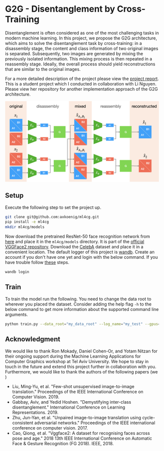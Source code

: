 # G2G - Disentanglement by Cross-Training
Disentanglement is often considered as one of the most challenging tasks in modern machine learning. In this project, we propose the G2G architecture, which aims to solve the disentanglement task by cross-training: in a disassembly stage, the content and class information of two original images is separated. Subsequently, two images are generated by mixing the previously isolated information. This mixing process is then repeated in a reassembly stage. Ideally, the overall process should yield reconstructions that are similar to the original images. 

For a more detailed description of the project please view the [project report](report/report.pdf). This is a student project which I conducted in collaboration with Li Nguyen. Please view her repository for another implementation approach of the G2G architecture. 

![G2G architecture](report/figures/g2g_arch.png)

## Setup

Execute the following step to set the project up. 

```bash
git clone git@github.com:axkoenig/ml4cg.git
pip install -e ml4cg
mkdir ml4cg/models
```

Now download the pretrained ResNet-50 face recognition network from [here](http://www.robots.ox.ac.uk/~vgg/data/vgg_face2/models/pytorch/resnet50_ft_pytorch.tar.gz) and place it in the ```ml4cg/models``` directory. It is part of the [official VGGFace2 repository](https://github.com/ox-vgg/vgg_face2). Download the [CelebA](http://mmlab.ie.cuhk.edu.hk/projects/CelebA.html) dataset and place it in a convenient location. The default logger of this project is [wandb](https://www.wandb.com). Create an account if you don't have one yet and login with the below command. If you have trouble follow [these](https://docs.wandb.com/quickstart) steps. 

```bash
wandb login
```

## Train

To train the model run the following. You need to change the data root to wherever you placed the dataset. Consider adding the help flag ```-h``` to the below command to get more information about the supported command line arguments. 
```bash
python train.py --data_root="my_data_root" --log_name="my_test" --gpus=4 --batch_size=8
```

## Acknowledgment
We would like to thank Ron Mokady, Daniel Cohen-Or, and Yotam Nitzan for their ongoing support during the Machine Learning Applications for Computer Graphics workshop at Tel Aviv University. We hope to stay in touch in the future and extend this project further in collaboration with you. Furthermore, we would like to thank the authors of the following papers (we ) 

- Liu, Ming-Yu, et al. "Few-shot unsupervised image-to-image translation." Proceedings of the IEEE International Conference on Computer Vision. 2019.
- Gabbay, Aviv, and Yedid Hoshen. "Demystifying inter-class disentanglement." International Conference on Learning Representations. 2019.
- Zhu, Jun-Yan, et al. "Unpaired image-to-image translation using cycle-consistent adversarial networks." Proceedings of the IEEE international conference on computer vision. 2017.
- Cao, Qiong, et al. "Vggface2: A dataset for recognising faces across pose and age." 2018 13th IEEE International Conference on Automatic Face & Gesture Recognition (FG 2018). IEEE, 2018.